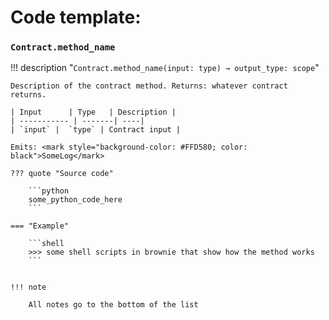 # Code template:

### `Contract.method_name`

!!! description "`Contract.method_name(input: type) → output_type: scope`"

    Description of the contract method. Returns: whatever contract returns.

    | Input      | Type   | Description |
    | ----------- | -------| ----|
    | `input` |  `type` | Contract input |

    Emits: <mark style="background-color: #FFD580; color: black">SomeLog</mark>

    ??? quote "Source code"

        ```python
        some_python_code_here
        ```

    === "Example"

        ```shell
        >>> some shell scripts in brownie that show how the method works
        ```


    !!! note

        All notes go to the bottom of the list